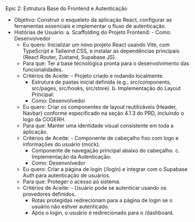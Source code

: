 Epic 2: Estrutura Base do Frontend e Autenticação

  - Objetivo: Construir o esqueleto da aplicação React, configurar as ferramentas essenciais e implementar o fluxo de autenticação.
  - Histórias de Usuário:
    a. Scaffolding do Projeto Frontend:
        - Como: Desenvolvedor
      - Eu quero: Inicializar um novo projeto React usando Vite, com TypeScript e Tailwind CSS, e instalar as dependências principais (React Router, Zustand, Supabase JS).        
      - Para que: Ter a base tecnológica pronta para o desenvolvimento das funcionalidades.
      - Critérios de Aceite:
            - Projeto criado e rodando localmente.
        - Estrutura de pastas inicial definida (e.g., src/components, src/pages, src/hooks, src/store).
    b. Implementação do Layout Principal:
        - Como: Desenvolvedor
      - Eu quero: Criar os componentes de layout reutilizáveis (Header, Navbar) conforme especificado na seção 4.1.3 do PRD, incluindo o logo da COGERH.
      - Para que: Manter uma identidade visual consistente em toda a aplicação.
      - Critérios de Aceite:
            - Componente de cabeçalho fixo com logo e informações do usuário (mock).
        - Componente de navegação principal abaixo do cabeçalho.
    c. Implementação da Autenticação:
        - Como: Desenvolvedor
      - Eu quero: Criar a página de login (/login) e integrar com o Supabase Auth para autenticação de usuários.
      - Para que: Proteger o acesso ao sistema.
      - Critérios de Aceite:
            - Usuário pode se autenticar usando os provedores definidos.
        - Rotas protegidas redirecionam para a página de login se o usuário não estiver autenticado.
        - Após o login, o usuário é redirecionado para o /dashboard.